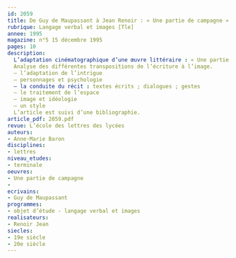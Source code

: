 ```yaml
---
id: 2059
title: De Guy de Maupassant à Jean Renoir : « Une partie de campagne » 
rubrique: Langage verbal et images [Tle]
annee: 1995
magazine: n°5 15 décembre 1995
pages: 10
description: 
  L’adaptation cinématographique d’une œuvre littéraire : « Une partie de campagne », de Maupassant, par Renoir.
  Analyse des différentes transpositions de l’écriture à l’image.
  – l’adaptation de l’intrigue
  – personnages et psychologie
  – la conduite du récit : textes écrits ; dialogues ; gestes
  – le traitement de l’espace
  – image et idéologie
  – un style
  L’article est suivi d’une bibliographie.
article_pdf: 2059.pdf
revue: L’école des lettres des lycées
auteurs:
- Anne-Marie Baron
disciplines:
- lettres
niveau_etudes:
- terminale
oeuvres:
- Une partie de campagne
- 
ecrivains:
- Guy de Maupassant
programmes:
- objet d’étude - langage verbal et images
realisateurs:
- Renoir Jean
siecles:
- 19e siècle
- 20e siècle
---
```

